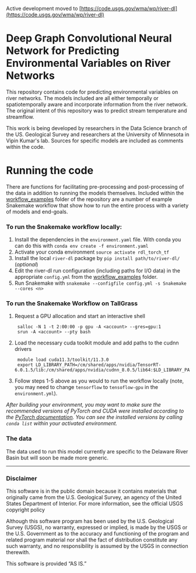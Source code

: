 Active development moved to [https://code.usgs.gov/wma/wp/river-dl](https://code.usgs.gov/wma/wp/river-dl)


# Deep Graph Convolutional Neural Network for Predicting Environmental Variables on River Networks
This repository contains code for predicting environmental variables on river networks.  The models included are all either
temporally or spatiotemporally aware and incorporate information from the river network. The original intent of 
this repository was to predict stream temperature and streamflow. 

This work is being developed by researchers in the Data Science branch of the US. Geological Survey and researchers at the 
University of Minnesota in Vipin Kumar's lab. Sources for specific models are included as comments within the code.

# Running the code
There are functions for facilitating pre-processing and post-processing of the data in addition to running the models themselves. 
Included within the [workflow_examples](workflow_examples) folder of the repository are a number of example Snakemake workflow that show how to
run the entire process with a variety of models and end-goals. 

### To run the Snakemake workflow locally:

1. Install the dependencies in the `environment.yaml` file. With conda you can do this with `conda env create -f environment.yaml`
2. Activate your conda environment `source activate rdl_torch_tf`
3. Install the local `river-dl` package by `pip install path/to/river-dl/` (_optional_)
4. Edit the river-dl run configuration (including paths for I/O data) in the appropriate `config.yml`
from the [workflow_examples](workflow_examples) folder.
5. Run Snakemake with `snakemake --configfile config.yml -s Snakemake --cores <n>`

### To run the Snakemake Workflow on TallGrass
1. Request a GPU allocation and start an interactive shell

        salloc -N 1 -t 2:00:00 -p gpu -A <account> --gres=gpu:1 
        srun -A <account> --pty bash

2. Load the necessary cuda toolkit module and add paths to the cudnn drivers
        
        module load cuda11.3/toolkit/11.3.0 
        export LD_LIBRARY_PATH=/cm/shared/apps/nvidia/TensorRT-6.0.1.5/lib:/cm/shared/apps/nvidia/cudnn_8.0.5/lib64:$LD_LIBRARY_PATH
3. Follow steps 1-5 above as you would to run the workflow locally (note, you may need to change `tensorflow`
to `tensoflow-gpu` in the `environment.yml`). 

_After building your environment, you may want to make sure the recommended versions of PyTorch and CUDA were installed
according to the [PyTorch documentation](https://pytorch.org/). You can see the installed versions
by calling `conda list` within your activated environment._

### The data
The data used to run this model currently are specific to the Delaware River Basin but will soon be made more generic.

___

### Disclaimer
This software is in the public domain because it contains materials that originally came from the U.S. Geological Survey, an agency of the United States Department of Interior. For more information, see the official USGS copyright policy

Although this software program has been used by the U.S. Geological Survey (USGS), no warranty, expressed or implied, is made by the USGS or the U.S. Government as to the accuracy and functioning of the program and related program material nor shall the fact of distribution constitute any such warranty, and no responsibility is assumed by the USGS in connection therewith.

This software is provided “AS IS.”

